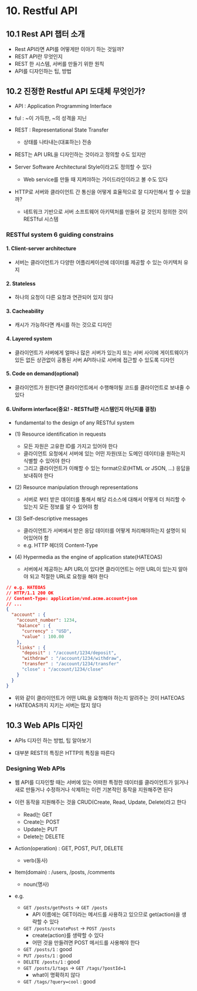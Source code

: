 # 10. Restful API

## 10.1 Rest API 챕터 소개

- Rest API라면 API를 어떻게만 이야기 하는 것일까?
- REST API란 무엇인지
- REST 한 시스템, 서버를 만들기 위한 원칙
- API를 디자인하는 팁, 방법

## 10.2 진정한 Restful API 도대체 무엇인가?

- API : Application Programming Interface
- ful : ~이 가득한, ~의 성격을 지닌

- REST : Representational State Transfer

  - 상태를 나타내는(대표하는) 전송

- REST는 API URL을 디자인하는 것이라고 정의할 수도 있지만
- Server Software Architectural Style이라고도 정의할 수 있다

  - Web service를 만들 때 지켜야하는 가이드라인이라고 볼 수도 있다

- HTTP로 서버와 클라이언트 간 통신을 어떻게 효율적으로 잘 디자인해서 할 수 있을까?
  - 네트워크 기반으로 서버 소프트웨어 아키텍처를 만들어 갈 것인지 정의한 것이 RESTful 시스템

### RESTful system 6 guiding constrains

#### 1. Client-server architecture

- 서버는 클라이언트가 다양한 어플리케이션에 데이터를 제공할 수 있는 아키텍처 유지

#### 2. Stateless

- 하나의 요청이 다른 요청과 연관되어 있지 않다

#### 3. Cacheability

- 캐시가 가능하다면 캐시를 하는 것으로 디자인

#### 4. Layered system

- 클라이언트가 서버에게 얼마나 많은 서버가 있는지 또는 서버 사이에 게이트웨이가 있든 없든 상관없이 공통된 서버 API하나로 서버에 접근할 수 있도록 디자인

#### 5. Code on demand(optional)

- 클라이언트가 원한다면 클라이언트에서 수행해야될 코드를 클라이언트로 보내줄 수 있다

#### 6. Uniform interface(중요! - RESTful한 시스템인지 아닌지를 결정)

- fundamental to the design of any RESTful system

- (1) Resource identification in requests

  - 모든 자원은 고유한 ID를 가지고 있어야 한다
  - 클라이언트 요청에서 서버에 있는 어떤 자원(또는 도메인 데이터)을 원하는지 식별할 수 있어야 한다
  - 그리고 클라이언트가 이해할 수 있는 format으로(HTML or JSON, ...) 응답을 보내줘야 한다

- (2) Resource manipulation through representations

  - 서버로 부터 받은 데이터를 통해서 해당 리소스에 대해서 어떻게 더 처리할 수 있는지 모든 정보를 알 수 있어야 함

- (3) Self-descriptive messages

  - 클라이언트가 서버에서 받은 응답 데이터를 어떻게 처리해야하는지 설명이 되어있어야 함
  - e.g. HTTP 헤더의 Content-Type

- (4) Hypermedia as the engine of application state(HATEOAS)
  - 서버에서 제공하는 API URL이 있다면 클라이언트는 어떤 URL이 있는지 알아야 되고 적절한 URL로 요청을 해야 한다

```json
// e.g. HATEOAS
// HTTP/1.1 200 OK
// Content-Type: application/vnd.acme.account+json
// ...
{
  "account" : {
    "account_number": 1234,
    "balance" : {
      "currency" : "USD",
      "value" : 100.00
    },
    "links" : {
      "deposit" : "/account/1234/deposit",
      "withdraw" : "/account/1234/withdraw",
      "transfer" : "/account/1234/transfer"
      "close" : "/account/1234/close"
    }
  }
}
```

- 위와 같이 클라이언트가 어떤 URL을 요청해야 하는지 알려주는 것이 HATEOAS
- HATEOAS까지 지키는 서버는 많지 않다

## 10.3 Web APIs 디자인

- APIs 디자인 하는 방법, 팁 알아보기

- 대부분 REST의 특징은 HTTP의 특징을 따른다

### Designing Web APIs

- 웹 API를 디자인할 때는 서버에 있는 어떠한 특정한 데이터를 클라이언트가 읽거나 새로 만들거나 수정하거나 삭제하는 이런 기본적인 동작을 지원해주면 된다
- 이런 동작을 지원해주는 것을 CRUD(Create, Read, Update, Delete)라고 한다
  - Read는 GET
  - Create는 POST
  - Update는 PUT
  - Delete는 DELETE
- Action(operation) : GET, POST, PUT, DELETE
  - verb(동사)
- Item(domain) : /users, /posts, /comments

  - noun(명사)

- e.g.
  - `GET /posts/getPosts` -> `GET /posts`
    - API 이름에는 GET이라는 메서드를 사용하고 있으므로 get(action)을 생략할 수 있다
  - `GET /posts/createPost` -> `POST /posts`
    - create(action)를 생략할 수 있다
    - 어떤 것을 만들려면 POST 메서드를 사용해야 한다
  - `GET /posts/1` : good
  - `PUT /posts/1` : good
  - `DELETE /posts/1` : good
  - `GET /posts/1/tags` -> `GET /tags/?postId=1`
    - what이 명확하지 않다
  - `GET /tags/?query=cool` : good
